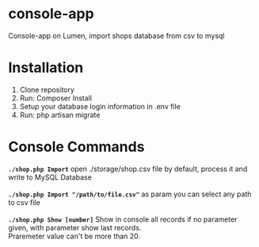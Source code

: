 # console-app
Console-app on Lumen, import shops database from csv to mysql

<h1> Installation </h1>

1. Clone repository
2. Run: Composer Install
3. Setup your database login information in .env file
4. Run:  php artisan migrate

<h1> Console Commands </h1>
<code><b>./shop.php Import</b></code>  open ./storage/shop.csv file by default, process it and write to MySQL Database <br><br>
<code><b>./shop.php Import "/path/to/file.csv"</b></code> as param you can select any path to csv file <br><br>
<code><b>./shop.php Show [number]</b></code> Show in console all records if no parameter given, with parameter show last records.<br>Praremeter value can't be more than 20.<br>
